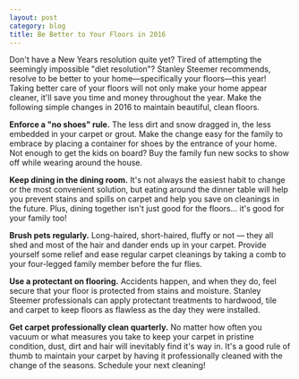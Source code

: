 ```yaml
---
layout: post
category: blog
title: Be Better to Your Floors in 2016
---
```


Don't have a New Years resolution quite yet? Tired of attempting the seemingly impossible "diet resolution"? Stanley Steemer recommends, resolve to be better to your home&mdash;specifically your floors&mdash;this year! Taking better care of your floors will not only make your home appear cleaner, it'll save you time and money throughout the year. Make the following simple changes in 2016 to maintain beautiful, clean floors.

**Enforce a "no shoes" rule.** The less dirt and snow dragged in, the less embedded in your carpet or grout. Make the change easy for the family to embrace by placing a container for shoes by the entrance of your home. Not enough to get the kids on board? Buy the family fun new socks to show off while wearing around the house.

**Keep dining in the dining room.** It's not always the easiest habit to change or the most convenient solution, but eating around the dinner table will help you prevent stains and spills on carpet and help you save on cleanings in the future. Plus, dining together isn't just good for the floors... it's good for your family too!

**Brush pets regularly.** Long-haired, short-haired, fluffy or not &mdash; they all shed and most of the hair and dander ends up in your carpet. Provide yourself some relief and ease regular carpet cleanings by taking a comb to your four-legged family member before the fur flies.

**Use a protectant on flooring.** Accidents happen, and when they do, feel secure that your floor is protected from stains and moisture. Stanley Steemer professionals can apply protectant treatments to hardwood, tile and carpet to keep floors as flawless as the day they were installed.

**Get carpet professionally clean quarterly.** No matter how often you vacuum or what measures you take to keep your carpet in pristine condition, dust, dirt and hair will inevitably find it's way in. It's a good rule of thumb to maintain your carpet by having it professionally cleaned with the change of the seasons. Schedule your next cleaning!
